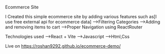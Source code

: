 Ecommerce Site

I Created this simple ecommerce site by adding various features such as[I use free external api for ecommerce data]
-->Filtering Categories
-->Adding and removing items to cart
-->Proper Navigation using ReactRouter

Technologies used
-->React + Vite 
-->Javascript
-->Html,Css

Live on https://roshan9292.github.io/ecommerce-demo/